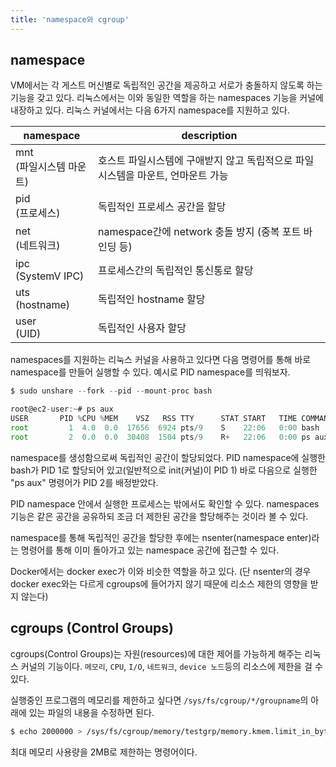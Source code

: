 ```yaml
---
title: 'namespace와 cgroup'
---
```

## namespace

VM에서는 각 게스트 머신별로 독립적인 공간을 제공하고 서로가 충돌하지 않도록 하는 기능을 갖고 있다. 리눅스에서는 이와 동일한 역할을 하는 namespaces 기능을 커널에 내장하고 있다. 리눅스 커널에서는 다음 6가지 namespace를 지원하고 있다. 

|namespace|description|
|-|-|
|mnt<br/>(파일시스템 마운트)|호스트 파일시스템에 구애받지 않고 독립적으로 파일시스템을 마운트, 언마운트 가능|
|pid<br/>(프로세스)|독립적인 프로세스 공간을 할당|
|net<br/>(네트워크)|namespace간에 network 충돌 방지 (중복 포트 바인딩 등)|
|ipc<br/>(SystemV IPC)|프로세스간의 독립적인 통신통로 할당|
|uts<br/>(hostname)|독립적인 hostname 할당|
|user<br/>(UID)|독립적인 사용자 할당|

namespaces를 지원하는 리눅스 커널을 사용하고 있다면 다음 명령어를 통해 바로 namespace를 만들어 실행할 수 있다. 예시로 PID namespace를 띄워보자.

```js
$ sudo unshare --fork --pid --mount-proc bash
```

```js
root@ec2-user:~# ps aux
USER       PID %CPU %MEM    VSZ   RSS TTY      STAT START   TIME COMMAND
root         1  4.0  0.0  17656  6924 pts/9    S    22:06   0:00 bash
root         2  0.0  0.0  30408  1504 pts/9    R+   22:06   0:00 ps aux
```

namespace를 생성함으로써 독립적인 공간이 할당되었다. PID namespace에 실행한 bash가 PID 1로 할당되어 있고(일반적으로 init(커널)이 PID 1) 바로 다음으로 실행한 "ps aux" 명령어가 PID 2를 배정받았다.

PID namespace 안에서 실행한 프로세스는 밖에서도 확인할 수 있다. namespaces 기능은 같은 공간을 공유하되 조금 더 제한된 공간을 할당해주는 것이라 볼 수 있다.

namespace를 통해 독립적인 공간을 할당한 후에는 nsenter(namespace enter)라는 명령어를 통해 이미 돌아가고 있는 namespace 공간에 접근할 수 있다.

Docker에서는 docker exec가 이와 비슷한 역할을 하고 있다. (단 nsenter의 경우 docker exec와는 다르게 cgroups에 들어가지 않기 때문에 리소스 제한의 영향을 받지 않는다)

## cgroups (Control Groups)

cgroups(Control Groups)는 자원(resources)에 대한 제어를 가능하게 해주는 리눅스 커널의 기능이다. `메모리`, `CPU`, `I/O`, `네트워크`, `device 노드`등의 리소스에 제한을 걸 수 있다.

실행중인 프로그램의 메모리를 제한하고 싶다면 `/sys/fs/cgroup/*/groupname`의 아래에 있는 파일의 내용을 수정하면 된다.

```bash
$ echo 2000000 > /sys/fs/cgroup/memory/testgrp/memory.kmem.limit_in_bytes
```

최대 메모리 사용량을 2MB로 제한하는 명령어이다.
